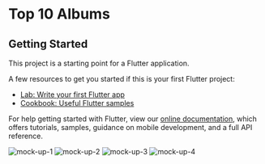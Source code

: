 # Top 10 Albums



## Getting Started

This project is a starting point for a Flutter application.

A few resources to get you started if this is your first Flutter project:

- [Lab: Write your first Flutter app](https://flutter.dev/docs/get-started/codelab)
- [Cookbook: Useful Flutter samples](https://flutter.dev/docs/cookbook)

For help getting started with Flutter, view our
[online documentation](https://flutter.dev/docs), which offers tutorials,
samples, guidance on mobile development, and a full API reference.

![mock-up-1](https://user-images.githubusercontent.com/70098566/117979109-3c3cec00-b33b-11eb-87aa-d7acf19e00fc.png)
![mock-up-2](https://user-images.githubusercontent.com/70098566/117979122-4101a000-b33b-11eb-86f7-45e31281dadc.png)
![mock-up-3](https://user-images.githubusercontent.com/70098566/117979135-452dbd80-b33b-11eb-83bf-85d152bc0142.png)
![mock-up-4](https://user-images.githubusercontent.com/70098566/117979165-4c54cb80-b33b-11eb-8f17-dc9893412099.png)
